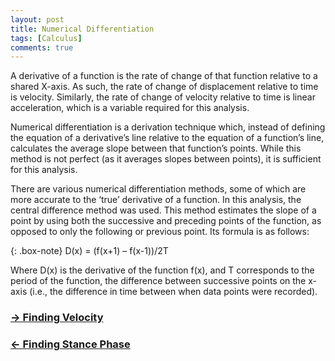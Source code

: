 ```yaml
---
layout: post
title: Numerical Differentiation
tags: [Calculus]
comments: true
---
```


A derivative of a function is the rate of change of that function relative to a shared X-axis. As such, the rate of change of displacement relative to time is velocity. Similarly, the rate of change of velocity relative to time is linear acceleration, which is a variable required for this analysis. 

Numerical differentiation is a derivation technique which, instead of defining the equation of a derivative’s line relative to the equation of a function’s line, calculates the average slope between that function’s points. While this method is not perfect (as it averages slopes between points), it is sufficient for this analysis. 

There are various numerical differentiation methods, some of which are more accurate to the ‘true’ derivative of a function. In this analysis, the central difference method was used. This method estimates the slope of a point by using both the successive and preceding points of the function, as opposed to only the following or previous point. Its formula is as follows:

{: .box-note}
D(x) = (f(x+1) – f(x-1))/2T

Where D(x) is the derivative of the function f(x), and T corresponds to the period of the function, the difference between successive points on the x-axis (i.e., the difference in time between when data points were recorded). 


### [→ Finding Velocity](https://tudor-muresan.github.io/2023-04-07-finding-velocity/)

### [← Finding Stance Phase](https://tudor-muresan.github.io/2023-04-09-finding-stance-phase/)
